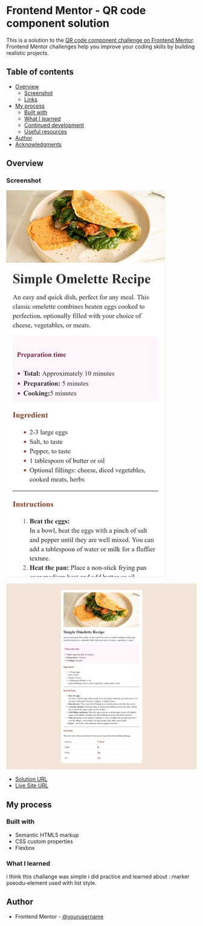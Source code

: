 # Frontend Mentor - QR code component solution

This is a solution to the [QR code component challenge on Frontend Mentor](https://www.frontendmentor.io/challenges/qr-code-component-iux_sIO_H). Frontend Mentor challenges help you improve your coding skills by building realistic projects. 

## Table of contents

- [Overview](#overview)
  - [Screenshot](#screenshot)
  - [Links](#links)
- [My process](#my-process)
  - [Built with](#built-with)
  - [What I learned](#what-i-learned)
  - [Continued development](#continued-development)
  - [Useful resources](#useful-resources)
- [Author](#author)
- [Acknowledgments](#acknowledgments)


## Overview

### Screenshot

![](./screenshot.png)


![](./desktop.png)


- [Solution URL](https://github.com/Z3ra33/Frontend-Mentor-Challenges/tree/main/recipe-page-main)
- [Live Site URL](https://frontend-mentor-challenges-q85j.vercel.app/)

## My process

### Built with

- Semantic HTML5 markup
- CSS custom properties
- Flexbox

### What I learned
i think this challange was simple i did practice and learned about ::marker pseodu-element used with list style.

## Author
- Frontend Mentor - [@yourusername](https://www.frontendmentor.io/profile/Z3ra33)
